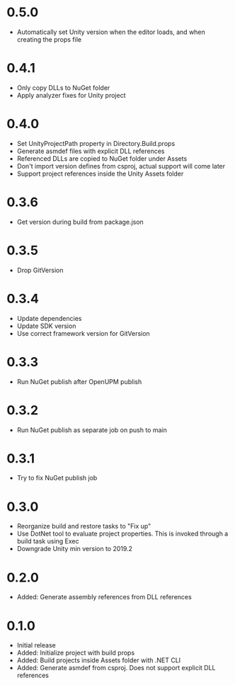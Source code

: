 # 0.5.0
- Automatically set Unity version when the editor loads, and when creating the props file

# 0.4.1
- Only copy DLLs to NuGet folder
- Apply analyzer fixes for Unity project

# 0.4.0
- Set UnityProjectPath property in Directory.Build.props
- Generate asmdef files with explicit DLL references
- Referenced DLLs are copied to NuGet folder under Assets
- Don't import version defines from csproj, actual support will come later
- Support project references inside the Unity Assets folder

# 0.3.6
- Get version during build from package.json

# 0.3.5
- Drop GitVersion

# 0.3.4
- Update dependencies
- Update SDK version
- Use correct framework version for GitVersion

# 0.3.3
- Run NuGet publish after OpenUPM publish

# 0.3.2
- Run NuGet publish as separate job on push to main

# 0.3.1
- Try to fix NuGet publish job

# 0.3.0
- Reorganize build and restore tasks to "Fix up"
- Use DotNet tool to evaluate project properties. This is invoked through a build task using Exec
- Downgrade Unity min version to 2019.2

# 0.2.0
- Added: Generate assembly references from DLL references

# 0.1.0
- Initial release
- Added: Initialize project with build props
- Added: Build projects inside Assets folder with .NET CLI
- Added: Generate asmdef from csproj. Does not support explicit DLL references
